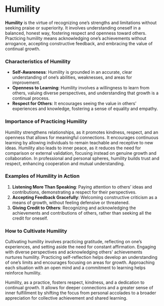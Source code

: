 # Humility

**Humility** is the virtue of recognizing one’s strengths and limitations without seeking praise or superiority. It involves understanding oneself in a balanced, honest way, fostering respect and openness toward others. Practicing humility means acknowledging one’s achievements without arrogance, accepting constructive feedback, and embracing the value of continual growth.

### Characteristics of Humility

- **Self-Awareness**: Humility is grounded in an accurate, clear understanding of one’s abilities, weaknesses, and areas for improvement.
- **Openness to Learning**: Humility involves a willingness to learn from others, valuing diverse perspectives, and understanding that growth is a continual process.
- **Respect for Others**: It encourages seeing the value in others’ experiences and knowledge, fostering a sense of equality and empathy.

### Importance of Practicing Humility

Humility strengthens relationships, as it promotes kindness, respect, and an openness that allows for meaningful connections. It encourages continuous learning by allowing individuals to remain teachable and receptive to new ideas. Humility also leads to inner peace, as it reduces the need for comparison or external validation, focusing instead on genuine growth and collaboration. In professional and personal spheres, humility builds trust and respect, enhancing cooperation and mutual understanding.

### Examples of Humility in Action

1. **Listening More Than Speaking**: Paying attention to others’ ideas and contributions, demonstrating a respect for their perspectives.
2. **Accepting Feedback Gracefully**: Welcoming constructive criticism as a means of growth, without feeling defensive or threatened.
3. **Giving Credit to Others**: Recognizing and acknowledging the achievements and contributions of others, rather than seeking all the credit for oneself.

### How to Cultivate Humility

Cultivating humility involves practicing gratitude, reflecting on one’s experiences, and setting aside the need for constant affirmation. Engaging with diverse perspectives and acknowledging others' achievements nurtures humility. Practicing self-reflection helps develop an understanding of one’s limits and encourages focusing on areas for growth. Approaching each situation with an open mind and a commitment to learning helps reinforce humility.

Humility, as a practice, fosters respect, kindness, and a dedication to continual growth. It allows for deeper connections and a greater sense of inner fulfillment by shifting the focus from personal accolades to a broader appreciation for collective achievement and shared learning.